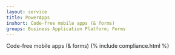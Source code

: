 ```yaml
---
layout: service
title: PowerApps
inshort: Code-free mobile apps (& forms)
groups: Business Application Platform; Forms
---
```

Code-free mobile apps (& forms)
{% include compliance.html %}